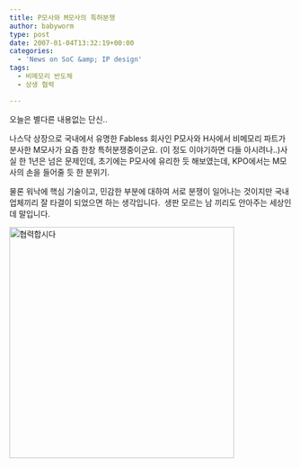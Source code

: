 ```yaml
---
title: P모사와 M모사의 특허분쟁
author: babyworm
type: post
date: 2007-01-04T13:32:19+00:00
categories:
  - 'News on SoC &amp; IP design'
tags:
  - 비메모리 반도체
  - 상생 협력

---
```

오늘은 별다른 내용없는 단신..

나스닥 상장으로 국내에서 유명한 Fabless 회사인 P모사와 H사에서 비메모리 파트가 분사한 M모사가 요즘 한창 특허분쟁중이군요. (이 정도 이야기하면 다들 아시려나..)사실 한 1년은 넘은 문제인데, 초기에는 P모사에 유리한 듯 해보였는데, KPO에서는 M모사의 손을 들어줄 듯 한 분위기.

물론 워낙에 핵심 기술이고, 민감한 부분에 대하여 서로 분쟁이 일어나는 것이지만 국내 업체끼리 잘 타결이 되었으면 하는 생각입니다.&nbsp; 생판 모르는 남 끼리도 안아주는 세상인데 말입니다. 

<img loading="lazy" decoding="async" src="https://i0.wp.com/babyworm.net/wordpress/wp-content/uploads/1/cfile1.uf.1416DE4B4D6A7AD32CC0DB.jpg?resize=400%2C411" class="aligncenter" width="400" height="411" alt="협력합시다" data-recalc-dims="1" />
